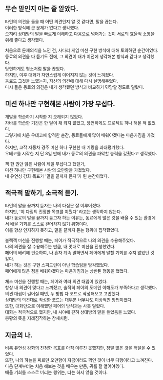무슨 말인지 아는 줄 알았다.
---
타인의 의견을 들을 때 어떤 의견인지 알 것 같다면, 말을 끊는다.   
이러한 방식에 큰 문제가 없다고 생각했다.   
오히려 상대방의 말을 빠르게 이해하고 다음으로 넘어가는 것이 서로의 효율적 소통을 위해 좋다고 생각했다.   

처음으로 문제의식을 느낀 건, 사다리 게임 미션 구현 방식에 대해 토의하던 순간이었다.   
동료의 의견을 다 듣기도 전에, 그 의견이 내가 이전에 생각해본 방식과 같다고 생각했다.   
당연하게도 평소처럼 말을 끊었다.   
하지만, 이후 대화가 자연스럽게 이어지지 않는 것이 느껴졌다.   
동료도 그것을 느꼈는지, 자신의 의견에 대해 다시 설명해주었다.   
다시 들은 동료의 의견은 내가 생각했던 방식과 비교하기 민망할 정도로 달랐다.   

미션 하나만 구현해본 사람이 가장 무섭다.
---
개발을 학습하기 시작한 지 오래되지 않았다.   
자바를 학습한 기간은 한 달이 채 되지 않았고, 당연하게도 프로젝트 하나 해본 적 없었다.   
그렇기에 처음 우테코에 합격한 순간, 동료들에게 많이 배워야겠다는 마음가짐을 가졌다.   
하지만, 고작 자동차 경주 미션 하나 구현한 내 기량을 과대평가했다.   
우테코를 시작한 지 단 8일 만에 내가 동료의 의견을 파악할 능력을 갖췄다고 생각했다.   

책 한 권만 읽은 사람이 제일 무섭다고 했던가,   
미션 하나만 구현해본 사람의 오만함을 가졌었다.   
내 유연성 강화 목표가 '말을 끝까지 듣자'가 된 순간이었다.   

적극적 말하기, 소극적 듣기.
---
타인의 말을 끝까지 듣자는 나의 다짐은 잘 이루어졌다.   
하지만, '이 다짐의 진정한 목표를 이뤘다' 라고는 생각하지 않는다.   
내가 동료의 말을 끝까지 듣고자 하는 이유는, 동료에게 많은 것을 배울 수 있는 환경에서 배울 기회를 스스로 걷어차지 않기 위함이다.   
이를 항상 인지하지 못하고, 말을 끝까지 듣는 행위에 집착했었다.   

블랙잭 미션을 진행할 때는, 페어가 적극적으로 나의 의견을 수용해주었다.   
나의 의견을 잘 수용해주는 만큼, 내 멋대로 미션을 진행했었다.   
페어의 배려에 편승하여, 나 혼자 계속 말하면서 페어에게 말할 기회를 주지 않았던 것 같다.   
내가 하는 것은 구현 스피드런이 아닌 학습임을 망각했었다.   
페어에게 많은 점을 배워야겠다는 마음가짐과는 상반된 행동을 했었다.   

체스 미션을 진행할 때는, 페어와 여러 의견 대립이 있었다.   
항상 내 의견이 맞다고 느껴졌고, 솔직히 페어의 도메인 이해도가 부족하다고 생각했다.   
의견 대립이 길어질 때면, 두 방법 다 코드로 작성해보고 고민했다.   
상대방의 의견대로 작성한 코드는 대부분 너무나도 이상적인 방법이었다.   
또한, 대화만으로 이해했던 페어의 방식과는 사뭇 달랐다.   
대화는 적극적으로 했지만, 내 시야에 갇혀 상대방의 말을 들었음을 느꼈다.   
봉황의 뜻을 지레짐작하는 참새처럼.   

지금의 나.
---
비록 유연성 강화의 진정한 목표를 아직 이루진 못했지만, 정말 많은 것을 깨달을 수 있었다.   
또한, 나의 하늘을 찌르던 오만함이 지금이라도 꺾인 것이 너무 다행이라고 느껴진다.   
다음 단계부터는 처음 해보는 것을 배우는 만큼, 귀를 잘 열어야겠다.   
배울 기회를 스스로 버리는 행위는, 더는 하지 않을 것이다.   
